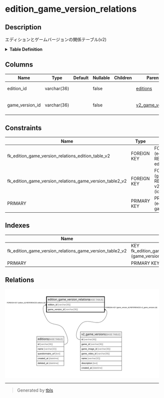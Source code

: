 # edition_game_version_relations

## Description

エディションとゲームバージョンの関係テーブル(v2)

<details>
<summary><strong>Table Definition</strong></summary>

```sql
CREATE TABLE `edition_game_version_relations` (
  `edition_id` varchar(36) NOT NULL,
  `game_version_id` varchar(36) NOT NULL,
  PRIMARY KEY (`edition_id`,`game_version_id`),
  KEY `fk_edition_game_version_relations_game_version_table2_v2` (`game_version_id`),
  CONSTRAINT `fk_edition_game_version_relations_edition_table_v2` FOREIGN KEY (`edition_id`) REFERENCES `editions` (`id`),
  CONSTRAINT `fk_edition_game_version_relations_game_version_table2_v2` FOREIGN KEY (`game_version_id`) REFERENCES `v2_game_versions` (`id`)
) ENGINE=InnoDB DEFAULT CHARSET=utf8mb4
```

</details>

## Columns

| Name | Type | Default | Nullable | Children | Parents | Comment |
| ---- | ---- | ------- | -------- | -------- | ------- | ------- |
| edition_id | varchar(36) |  | false |  | [editions](editions.md) | エディションUUID |
| game_version_id | varchar(36) |  | false |  | [v2_game_versions](v2_game_versions.md) | ゲームバージョンUUID |

## Constraints

| Name | Type | Definition |
| ---- | ---- | ---------- |
| fk_edition_game_version_relations_edition_table_v2 | FOREIGN KEY | FOREIGN KEY (edition_id) REFERENCES editions (id) |
| fk_edition_game_version_relations_game_version_table2_v2 | FOREIGN KEY | FOREIGN KEY (game_version_id) REFERENCES v2_game_versions (id) |
| PRIMARY | PRIMARY KEY | PRIMARY KEY (edition_id, game_version_id) |

## Indexes

| Name | Definition |
| ---- | ---------- |
| fk_edition_game_version_relations_game_version_table2_v2 | KEY fk_edition_game_version_relations_game_version_table2_v2 (game_version_id) USING BTREE |
| PRIMARY | PRIMARY KEY (edition_id, game_version_id) USING BTREE |

## Relations

![er](edition_game_version_relations.svg)

---

> Generated by [tbls](https://github.com/k1LoW/tbls)
